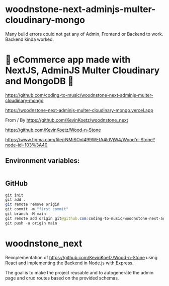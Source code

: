 # woodnstone-next-adminjs-multer-cloudinary-mongo

Many build errors could not get any of Admin, Frontend or Backend to work. Backend kinda worked.

# 🚀 eCommerce app made with NextJS, AdminJS Multer Cloudinary and MongoDB 🚀

https://github.com/coding-to-music/woodnstone-next-adminjs-multer-cloudinary-mongo

https://woodnstone-next-adminjs-multer-cloudinary-mongo.vercel.app

From / By https://github.com/KevinKoetz/woodnstone_next

https://github.com/KevinKoetz/Wood-n-Stone

https://www.figma.com/file/rNMiSOnI499WEtA4ldVjW4/Wood'n-Stone?node-id=103%3A40

## Environment variables:

```java

```

## GitHub

```java
git init
git add .
git remote remove origin
git commit -m "first commit"
git branch -M main
git remote add origin git@github.com:coding-to-music/woodnstone-next-adminjs-multer-cloudinary-mongo.git
git push -u origin main
```

# woodnstone_next

Reimplementation of https://github.com/KevinKoetz/Wood-n-Stone using React and implementing the Backend in Node.js with Express.

The goal is to make the project reusable and to autogenerate the admin page and crud routes based on the provided schemas.
